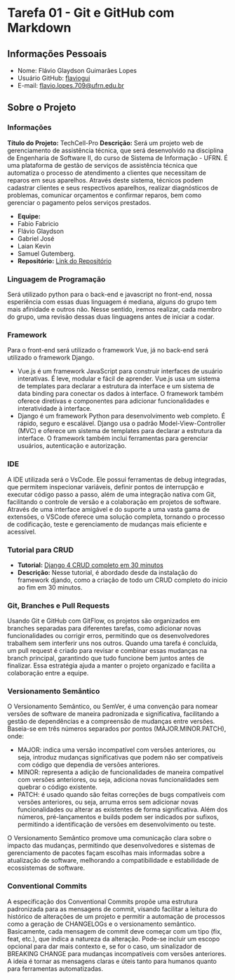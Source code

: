 # Tarefa 01 - Git e GitHub com Markdown

## Informações Pessoais
- Nome: Flávio Glaydson Guimarães Lopes
- Usuário GitHub: [flaviogui](https://github.com/flaviogui)
- E-mail: <flavio.lopes.709@ufrn.edu.br>


## Sobre o Projeto

### Informações

**Título do Projeto:** TechCell-Pro
**Descrição:** Será um projeto web de gerenciamento de assistência técnica, que será desenvolvido na disciplina de Engenharia de Software II, do curso de Sistema de Informação - UFRN. É uma plataforma de gestão de serviços de assistência técnica que automatiza o processo de atendimento a clientes que necessitam de reparos em seus aparelhos. Através deste sistema, técnicos podem cadastrar clientes e seus respectivos aparelhos, realizar diagnósticos de problemas, comunicar orçamentos e confirmar reparos, bem como gerenciar o pagamento pelos serviços prestados.

 
- **Equipe:** 
- Fabio Fabricio 
- Flávio Glaydson 
- Gabriel José 
- Laian Kevin
- Samuel Gutemberg.
- **Repositório:** [Link do Repositório](https://github.com/flaviogui/TechCell-Pro)

### Linguagem de Programação
Será utilizado python para o back-end e javascript no front-end, nossa esperiência com essas duas linguagem é mediana, alguns do grupo tem mais afinidade e outros não. Nesse sentido, iremos realizar, cada membro do grupo, uma revisão dessas duas linguagens antes de iniciar a codar.

### Framework
Para o front-end será utilizado o framework Vue, já no back-end será utilizado o framework Django.
- Vue.js é um framework JavaScript para construir interfaces de usuário interativas. É leve, modular e fácil de aprender. Vue.js usa um sistema de templates para declarar a estrutura da interface e um sistema de data binding para conectar os dados à interface. O framework também oferece diretivas e componentes para adicionar funcionalidades e interatividade à interface.
- Django é um framework Python para desenvolvimento web completo. É rápido, seguro e escalável. Django usa o padrão Model-View-Controller (MVC) e oferece um sistema de templates para declarar a estrutura da interface. O framework também inclui ferramentas para gerenciar usuários, autenticação e autorização. 


### IDE
A IDE utilizada será o VsCode. Ele possui ferramentas de debug integradas, que permitem  inspecionar variáveis, definir pontos de interrupção e executar código passo a passo, além de uma integração nativa com Git, facilitando o controle de versão e a colaboração em projetos de software. Através de uma interface amigável e do suporte a uma vasta gama de extensões, o VSCode oferece uma solução completa, tornando o processo de codificação, teste e gerenciamento de mudanças mais eficiente e acessível.

### Tutorial para CRUD
- **Tutorial:** [Django 4 CRUD completo em 30 minutos](https://www.youtube.com/watch?v=GGBzMpIAgz4)
- **Descrição:** Nesse tutorial, é abordado desde da instalação do framework djando, como a criação de todo um CRUD completo do inicio ao fim em 30 minutos.

### Git, Branches e Pull Requests
Usando Git e GitHub com GitFlow, os projetos são organizados em branches separadas para diferentes tarefas, como adicionar novas funcionalidades ou corrigir erros, permitindo que os desenvolvedores trabalhem sem interferir uns nos outros. Quando uma tarefa é concluída, um pull request é criado para revisar e combinar essas mudanças na branch principal, garantindo que tudo funcione bem juntos antes de finalizar. Essa estratégia ajuda a manter o projeto organizado e facilita a colaboração entre a equipe.

### Versionamento Semântico
<p>O Versionamento Semântico, ou SemVer, é uma convenção para nomear versões de software de maneira padronizada e significativa, facilitando a gestão de dependências e a compreensão de mudanças entre versões. Baseia-se em três números separados por pontos (MAJOR.MINOR.PATCH), onde:<p>

- MAJOR: indica uma versão incompatível com versões anteriores, ou seja, introduz mudanças significativas que podem não ser compatíveis com código que dependia de versões anteriores.
- MINOR: representa a adição de funcionalidades de maneira compatível com versões anteriores, ou seja, adiciona novas funcionalidades sem quebrar o código existente.
- PATCH: é usado quando são feitas correções de bugs compatíveis com versões anteriores, ou seja, arruma erros sem adicionar novas funcionalidades ou alterar as existentes de forma significativa.
Além dos números, pré-lançamentos e builds podem ser indicados por sufixos, permitindo a identificação de versões em desenvolvimento ou teste.

<p>O Versionamento Semântico promove uma comunicação clara sobre o impacto das mudanças, permitindo que desenvolvedores e sistemas de gerenciamento de pacotes façam escolhas mais informadas sobre a atualização de software, melhorando a compatibilidade e estabilidade de ecossistemas de software.<p>

### Conventional Commits
A especificação dos Conventional Commits propõe uma estrutura padronizada para as mensagens de commit, visando facilitar a leitura do histórico de alterações de um projeto e permitir a automação de processos como a geração de CHANGELOGs e o versionamento semântico. Basicamente, cada mensagem de commit deve começar com um tipo (fix, feat, etc.), que indica a natureza da alteração. Pode-se incluir um escopo opcional para dar mais contexto e, se for o caso, um sinalizador de BREAKING CHANGE para mudanças incompatíveis com versões anteriores. A ideia é tornar as mensagens claras e úteis tanto para humanos quanto para ferramentas automatizadas.

